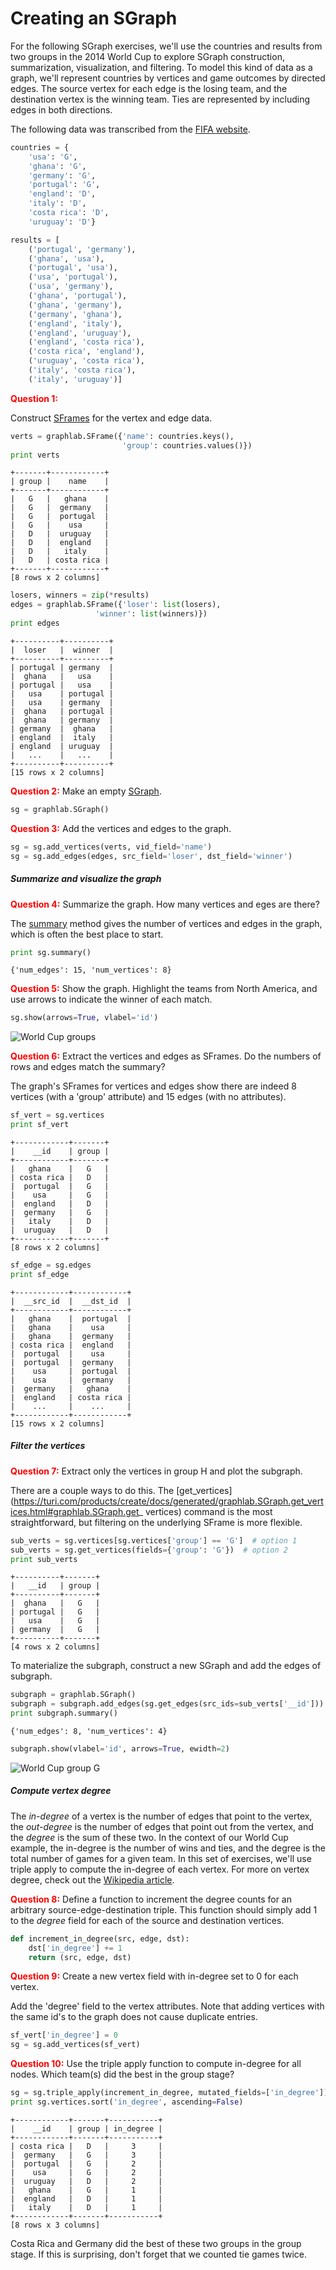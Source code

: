 
# Creating an SGraph

For the following SGraph exercises, we'll use the countries and results from two
groups in the 2014 World Cup to explore SGraph construction, summarization,
visualization, and filtering. To model this kind of data as a graph, we'll
represent countries by vertices and game outcomes by directed edges. The source
vertex for each edge is the losing team, and the destination vertex is the
winning team. Ties are represented by including edges in both directions.

The following data was transcribed from the
[FIFA website](http://www.fifa.com/worldcup/matches/index.html).

```python
countries = {
    'usa': 'G',
    'ghana': 'G',
    'germany': 'G',
    'portugal': 'G',
    'england': 'D',
    'italy': 'D',
    'costa rica': 'D',
    'uruguay': 'D'}

results = [
    ('portugal', 'germany'),
    ('ghana', 'usa'),
    ('portugal', 'usa'),
    ('usa', 'portugal'),
    ('usa', 'germany'),
    ('ghana', 'portugal'),
    ('ghana', 'germany'),
    ('germany', 'ghana'),
    ('england', 'italy'),
    ('england', 'uruguay'),
    ('england', 'costa rica'),
    ('costa rica', 'england'),
    ('uruguay', 'costa rica'),
    ('italy', 'costa rica'),
    ('italy', 'uruguay')]
```

<span style="color:red">**Question 1:**</span>

Construct [SFrames](https://turi.com/products/create/docs/generated/graphlab.SFrame.html#graphlab.SFrame) for the vertex and edge data.

```python
verts = graphlab.SFrame({'name': countries.keys(),
                         'group': countries.values()})
print verts
```
```no-highlight
+-------+------------+
| group |    name    |
+-------+------------+
|   G   |   ghana    |
|   G   |  germany   |
|   G   |  portugal  |
|   G   |    usa     |
|   D   |  uruguay   |
|   D   |  england   |
|   D   |   italy    |
|   D   | costa rica |
+-------+------------+
[8 rows x 2 columns]
```

```python
losers, winners = zip(*results)
edges = graphlab.SFrame({'loser': list(losers),
                   'winner': list(winners)})
print edges
```
```no-highlight
+----------+----------+
|  loser   |  winner  |
+----------+----------+
| portugal | germany  |
|  ghana   |   usa    |
| portugal |   usa    |
|   usa    | portugal |
|   usa    | germany  |
|  ghana   | portugal |
|  ghana   | germany  |
| germany  |  ghana   |
| england  |  italy   |
| england  | uruguay  |
|   ...    |   ...    |
+----------+----------+
[15 rows x 2 columns]
```

<span style="color:red">**Question 2:**</span>
Make an empty [SGraph](https://turi.com/products/create/docs/generated/graphlab.SGraph.html#graphlab.SGraph).


```python
sg = graphlab.SGraph()
```

<span style="color:red">**Question 3:**</span>
Add the vertices and edges to the graph.

```python
sg = sg.add_vertices(verts, vid_field='name')
sg = sg.add_edges(edges, src_field='loser', dst_field='winner')
```



##### Summarize and visualize the graph

<span style="color:red">**Question 4:**</span>
Summarize the graph. How many vertices and eges are there?

The [summary](https://turi.com/products/create/docs/generated/graphlab.SGraph.summary.html#graphlab.SGraph.summary) method gives the number of vertices and
edges in the graph, which is often the best place to start.

```python
print sg.summary()
```
```no-highlight
{'num_edges': 15, 'num_vertices': 8}
```


<span style="color:red">**Question 5:**</span>
Show the graph. Highlight the teams from North America, and use arrows to
indicate the winner of each match.

```python
sg.show(arrows=True, vlabel='id')
```
![World Cup groups](images/world_cup_groups.png)


<span style="color:red">**Question 6:**</span>
Extract the vertices and edges as SFrames. Do the numbers of rows and edges
match the summary?

The graph's SFrames for vertices and edges show there are indeed 8 vertices
(with a 'group' attribute) and 15 edges (with no attributes).

```python
sf_vert = sg.vertices
print sf_vert
```
```no-highlight
+------------+-------+
|    __id    | group |
+------------+-------+
|   ghana    |   G   |
| costa rica |   D   |
|  portugal  |   G   |
|    usa     |   G   |
|  england   |   D   |
|  germany   |   G   |
|   italy    |   D   |
|  uruguay   |   D   |
+------------+-------+
[8 rows x 2 columns]
```

```python
sf_edge = sg.edges
print sf_edge
```
```no-highlight
+------------+------------+
|  __src_id  |  __dst_id  |
+------------+------------+
|   ghana    |  portugal  |
|   ghana    |    usa     |
|   ghana    |  germany   |
| costa rica |  england   |
|  portugal  |    usa     |
|  portugal  |  germany   |
|    usa     |  portugal  |
|    usa     |  germany   |
|  germany   |   ghana    |
|  england   | costa rica |
|    ...     |    ...     |
+------------+------------+
[15 rows x 2 columns]
```



##### Filter the vertices

<span style="color:red">**Question 7:**</span>
Extract only the vertices in group H and plot the subgraph.

There are a couple ways to do this. The [get_vertices](https://turi.com/products/create/docs/generated/graphlab.SGraph.get_vertices.html#graphlab.SGraph.get_
vertices) command is the most straightforward, but filtering on the underlying
SFrame is more flexible.

```python
sub_verts = sg.vertices[sg.vertices['group'] == 'G']  # option 1
sub_verts = sg.get_vertices(fields={'group': 'G'})  # option 2
print sub_verts
```
```no-highlight
+----------+-------+
|   __id   | group |
+----------+-------+
|  ghana   |   G   |
| portugal |   G   |
|   usa    |   G   |
| germany  |   G   |
+----------+-------+
[4 rows x 2 columns]
```


To materialize the subgraph, construct a new SGraph and add the edges of
subgraph.

```python
subgraph = graphlab.SGraph()
subgraph = subgraph.add_edges(sg.get_edges(src_ids=sub_verts['__id']))
print subgraph.summary()
```
```no-highlight
{'num_edges': 8, 'num_vertices': 4}
```

```python
subgraph.show(vlabel='id', arrows=True, ewidth=2)
```
![World Cup group G](images/world_cup_group_G.png)



##### Compute vertex degree

The *in-degree* of a vertex is the number of edges that point to the vertex, the
*out-degree* is the number of edges that point out from the vertex, and the
*degree* is the sum of these two. In the context of our World Cup example, the
in-degree is the number of wins and ties, and the degree is the total number of
games for a given team. In this set of exercises, we'll use triple apply to
compute the in-degree of each vertex. For more on vertex degree, check out
the [Wikipedia article](http://en.wikipedia.org/wiki/Degree_%28graph_theory%29).

<span style="color:red">**Question 8:**</span>
Define a function to increment the degree counts for an arbitrary
source-edge-destination triple. This function should simply add 1 to the
*degree* field for each of the source and destination vertices.

```python
def increment_in_degree(src, edge, dst):
    dst['in_degree'] += 1
    return (src, edge, dst)
```


<span style="color:red">**Question 9:**</span>
Create a new vertex field with in-degree set to 0 for each vertex.

Add the 'degree' field to the vertex attributes. Note that adding vertices with
the same id's to the graph does not cause duplicate entries.

```python
sf_vert['in_degree'] = 0
sg = sg.add_vertices(sf_vert)
```


<span style="color:red">**Question 10:**</span>
Use the triple apply function to compute in-degree for all nodes. Which team(s)
did the best in the group stage?

```python
sg = sg.triple_apply(increment_in_degree, mutated_fields=['in_degree'])
print sg.vertices.sort('in_degree', ascending=False)
```
```no-highlight
+------------+-------+-----------+
|    __id    | group | in_degree |
+------------+-------+-----------+
| costa rica |   D   |     3     |
|  germany   |   G   |     3     |
|  portugal  |   G   |     2     |
|    usa     |   G   |     2     |
|  uruguay   |   D   |     2     |
|   ghana    |   G   |     1     |
|  england   |   D   |     1     |
|   italy    |   D   |     1     |
+------------+-------+-----------+
[8 rows x 3 columns]
```

Costa Rica and Germany did the best of these two groups in the group stage. If
this is surprising, don't forget that we counted tie games twice.
